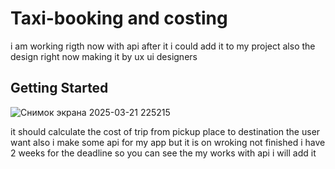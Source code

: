 # Taxi-booking and costing 
i am working rigth now with api after it i could add it to my project also the design right now making it by ux ui designers 

## Getting Started
![Снимок экрана 2025-03-21 225215](https://github.com/user-attachments/assets/eb81fcb0-6d64-427d-b5cc-9d811bf3c0b2)

it should calculate the cost of trip from pickup place to destination the user want also i make some api for my app but it is on wroking not finished i have 2 weeks for the deadline so you can see the my works with api i will add it 
